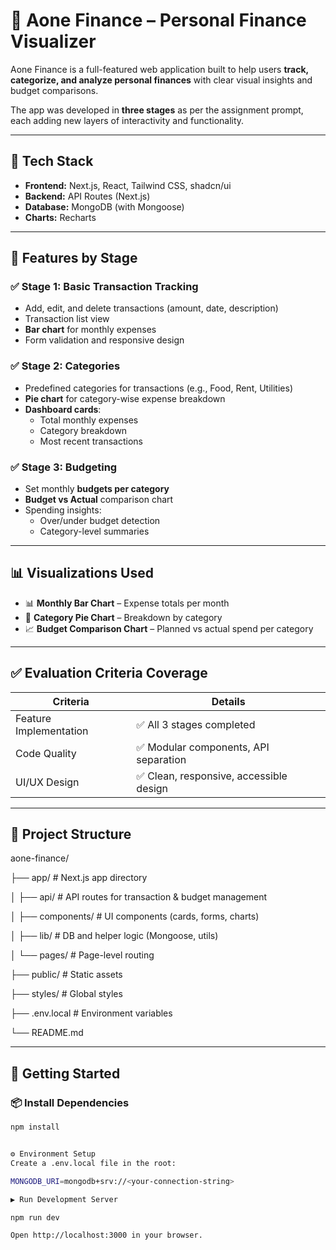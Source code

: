 
# 💼 Aone Finance – Personal Finance Visualizer

Aone Finance is a full-featured web application built to help users **track, categorize, and analyze personal finances** with clear visual insights and budget comparisons.

The app was developed in **three stages** as per the assignment prompt, each adding new layers of interactivity and functionality.

---

## 🧠 Tech Stack

- **Frontend:** Next.js, React, Tailwind CSS, shadcn/ui
- **Backend:** API Routes (Next.js)
- **Database:** MongoDB (with Mongoose)
- **Charts:** Recharts

---

## 🚀 Features by Stage

### ✅ Stage 1: Basic Transaction Tracking
- Add, edit, and delete transactions (amount, date, description)
- Transaction list view
- **Bar chart** for monthly expenses
- Form validation and responsive design

### ✅ Stage 2: Categories
- Predefined categories for transactions (e.g., Food, Rent, Utilities)
- **Pie chart** for category-wise expense breakdown
- **Dashboard cards**:
  - Total monthly expenses
  - Category breakdown
  - Most recent transactions

### ✅ Stage 3: Budgeting
- Set monthly **budgets per category**
- **Budget vs Actual** comparison chart
- Spending insights:
  - Over/under budget detection
  - Category-level summaries

---

## 📊 Visualizations Used

- 📊 **Monthly Bar Chart** – Expense totals per month  
- 🥧 **Category Pie Chart** – Breakdown by category  
- 📈 **Budget Comparison Chart** – Planned vs actual spend per category  

---

## ✅ Evaluation Criteria Coverage

| Criteria               | Details                                    |
|------------------------|--------------------------------------------|
| Feature Implementation | ✅ All 3 stages completed                  |
| Code Quality           | ✅ Modular components, API separation     |
| UI/UX Design           | ✅ Clean, responsive, accessible design   |

---

## 📁 Project Structure

aone-finance/

├── app/ # Next.js app directory

│ ├── api/ # API routes for transaction & budget management

│ ├── components/ # UI components (cards, forms, charts)

│ ├── lib/ # DB and helper logic (Mongoose, utils)

│ └── pages/ # Page-level routing

├── public/ # Static assets

├── styles/ # Global styles

├── .env.local # Environment variables

└── README.md


---

## 🧪 Getting Started

### 📦 Install Dependencies

```bash
npm install


⚙️ Environment Setup
Create a .env.local file in the root:

MONGODB_URI=mongodb+srv://<your-connection-string>

▶️ Run Development Server

npm run dev

Open http://localhost:3000 in your browser.
